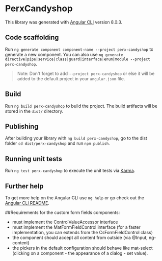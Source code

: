 # PerxCandyshop

This library was generated with [Angular CLI](https://github.com/angular/angular-cli) version 8.0.3.

## Code scaffolding

Run `ng generate component component-name --project perx-candyshop` to generate a new component. You can also use `ng generate directive|pipe|service|class|guard|interface|enum|module --project perx-candyshop`.
> Note: Don't forget to add `--project perx-candyshop` or else it will be added to the default project in your `angular.json` file. 

## Build

Run `ng build perx-candyshop` to build the project. The build artifacts will be stored in the `dist/` directory.

## Publishing

After building your library with `ng build perx-candyshop`, go to the dist folder `cd dist/perx-candyshop` and run `npm publish`.

## Running unit tests

Run `ng test perx-candyshop` to execute the unit tests via [Karma](https://karma-runner.github.io).

## Further help

To get more help on the Angular CLI use `ng help` or go check out the [Angular CLI README](https://github.com/angular/angular-cli/blob/master/README.md).


##Requirements for the custom form fields components:
- must implement the ControlValueAccessor interface
- must implement the MatFormFieldControl interface (for a faster implementation, you can extends from the CsFormFieldControl class)
- the component should accept all content from outside (via @Input, ng-content)
- the pickers in the default configuration should behave like mat-select (clicking on a component - the appearance of a dialog - set value).
